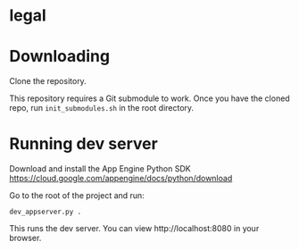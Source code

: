 # legal

# Downloading

Clone the repository.

This repository requires a Git submodule to work. Once you have the cloned repo, run `init_submodules.sh` in the root directory.

# Running dev server

Download and install the App Engine Python SDK
https://cloud.google.com/appengine/docs/python/download

Go to the root of the project and run:

```
dev_appserver.py .
```

This runs the dev server. You can view http://localhost:8080 in your browser.
